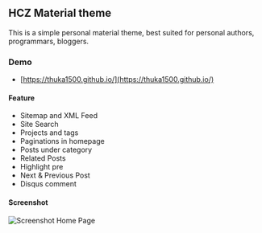 ## HCZ Material theme

This is a simple personal material theme, best suited for personal authors, programmars, bloggers. 

### Demo
* [https://thuka1500.github.io/](https://thuka1500.github.io/)

#### Feature

* Sitemap and XML Feed
* Site Search 
* Projects and tags
* Paginations in homepage
* Posts under category
* Related Posts
* Highlight pre
* Next & Previous Post
* Disqus comment

#### Screenshot

![Screenshot Home Page](https://raw.githubusercontent.com/ashutosh2k12/jekyllthemes/master/thumbnails/hcz-material.png  "Screenshot Home Page")
